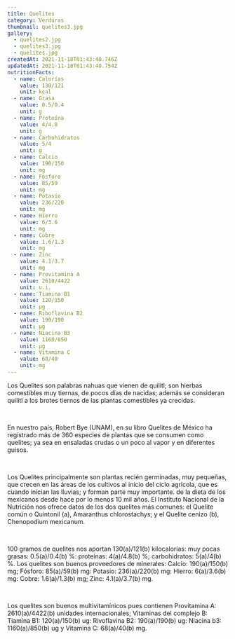 ```yaml
---
title: Quelites
category: Verduras
thumbnail: quelites3.jpg
gallery:
  - quelites2.jpg
  - quelites3.jpg
  - quelites.jpg
createdAt: 2021-11-18T01:43:40.746Z
updatedAt: 2021-11-18T01:43:40.754Z
nutritionFacts:
  - name: Calorías
    value: 130/121
    unit: kcal
  - name: Grasa
    value: 0.5/0.4
    unit: g
  - name: Proteína
    value: 4/4.8
    unit: g
  - name: Carbohidratos
    value: 5/4
    unit: g
  - name: Calcio
    value: 190/150
    unit: mg
  - name: Fósforo
    value: 85/59
    unit: mg
  - name: Potasio
    value: 236/220
    unit: mg
  - name: Hierro
    value: 6/3.6
    unit: mg
  - name: Cobre
    value: 1.6/1.3
    unit: mg
  - name: Zinc
    value: 4.1/3.7
    unit: mg
  - name: Provitamina A
    value: 2610/4422
    unit: u.i.
  - name: Tiamina B1
    value: 120/150
    unit: µg
  - name: Riboflavina B2
    value: 190/190
    unit: µg
  - name: Niacina B3
    value: 1160/850
    unit: µg
  - name: Vitamina C
    value: 68/40
    unit: mg
---
```

Los Quelites son palabras nahuas que vienen de quilitl; son hierbas comestibles muy tiernas, de pocos días de nacidas; además se consideran quilitl a los brotes tiernos de las plantas comestibles ya crecidas.

<br/>

En nuestro país, Robert Bye (UNAM), en su libro Quelites de México ha registrado más de 360 especies de plantas que se consumen como quelites; ya sea en ensaladas crudas o un poco al vapor y en diferentes guisos.

<br/>

Los Quelites principalmente son plantas recién germinadas, muy pequeñas, que crecen en las áreas de los cultivos al inicio del ciclo agrícola, que es cuando inician las lluvias; y forman parte muy importante. de la dieta de los mexicanos desde hace por lo menos 10 mil años. El Instituto Nacional de la Nutrición nos ofrece datos de los dos quelites más comunes: el Quelite común o Quintonil (a), Amaranthus chlorostachys; y el Quelite cenizo (b), Chenopodium mexicanum.

<br/>

100 gramos de quelites nos aportan 130(a)/121(b) kilocalorías: muy pocas grasas: 0.5(a)/0.4(b) %: proteínas: 4(a)/4.8(b) %; carbohidratos: 5(a)/4(b) %. Los quelites son buenos proveedores de minerales: Calcio: 190(a)/150(b) mg; Fósforo: 85(a)/59(b) mg: Potasio: 236(a)/220(b) mg: Hierro: 6(a)/3.6(b) mg: Cobre: 1.6(a)/1.3(b) mg; Zinc: 4.1(a)/3.7(b) mg.

<br/>

Los quelites son buenos multivitamínicos pues contienen Provitamina A: 2610(a)/4422(b) unidades internacionales; Vitaminas del complejo B: Tiamina B1: 120(a)/150(b) ug: Rivoflavina B2: 190(a)/190(b) ug: Niacina b3: 1160(a)/850(b) ug y Vitamina C: 68(a)/40(b) mg.